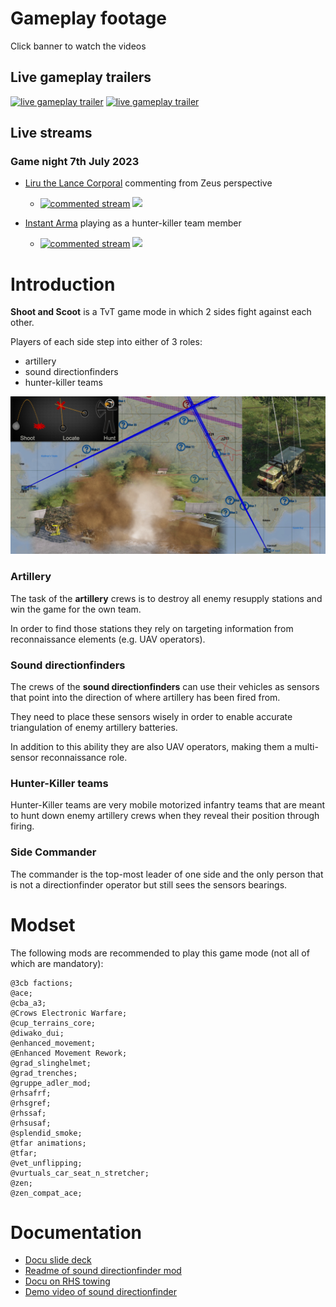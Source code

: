 # Gameplay footage
Click banner to watch the videos

## Live gameplay trailers
[![live gameplay trailer](https://img.youtube.com/vi/s6wskXYYYXY/0.jpg)](https://youtu.be/s6wskXYYYXY)
[![live gameplay trailer](https://img.youtube.com/vi/ziYV_R8k-tE/0.jpg)](https://youtu.be/ziYV_R8k-tE)


## Live streams
### Game night 7th July 2023
* [Liru the Lance Corporal](https://www.youtube.com/@LirutheLanceCorporal) commenting from Zeus perspective
  * [![commented stream](https://yt3.googleusercontent.com/ytc/AOPolaQFqt0AcS_7_eIfV1cJ04BuyFkBNZw9XdCQq2TJ=s176-c-k-c0x00ffffff-no-rj)](https://youtu.be/J5Y3seYMmlI)
  <a href="https://youtu.be/J5Y3seYMmlI"><img src="https://img.youtube.com/vi/J5Y3seYMmlI/0.jpg" height="176"></a>

* [Instant Arma](https://www.youtube.com/@InstantArma) playing as a hunter-killer team member
  * [![commented stream](https://yt3.googleusercontent.com/ytc/AOPolaQX5TdXzLFV2jZ7Dffls3wOGFtZmtawNhSLZyLv=s176-c-k-c0x00ffffff-no-rj)](https://youtu.be/9Do8yCZWnvM)
<a href="https://youtu.be/9Do8yCZWnvM"><img src="https://img.youtube.com/vi/9Do8yCZWnvM/0.jpg" height="176"></a>


# Introduction
**Shoot and Scoot** is a TvT game mode in which 2 sides fight against each other.

Players of each side step into either of 3 roles:
* artillery
* sound directionfinders
* hunter-killer teams

![](pics/SnS_loadpic.png)


### Artillery
The task of the **artillery** crews is to destroy all enemy resupply stations and win the game for the own team.

In order to find those stations they rely on targeting information from reconnaissance elements (e.g. UAV operators).


### Sound directionfinders
The crews of the **sound directionfinders** can use their vehicles as sensors that point into the direction of where artillery has been fired from.

They need to place these sensors wisely in order to enable accurate triangulation of enemy artillery batteries.

In addition to this ability they are also UAV operators, making them a multi-sensor reconnaissance role.


### Hunter-Killer teams
Hunter-Killer teams are very mobile motorized infantry teams that are meant to hunt down enemy artillery crews when they reveal their position through firing.


### Side Commander
The commander is the top-most leader of one side and the only person that is not a directionfinder operator but still sees the sensors bearings.

# Modset
The following mods are recommended to play this game mode (not all of which are mandatory):
```
@3cb factions;
@ace;
@cba_a3;
@Crows Electronic Warfare;
@cup_terrains_core;
@diwako_dui;
@enhanced_movement;
@Enhanced Movement Rework;
@grad_slinghelmet;
@grad_trenches;
@gruppe_adler_mod;
@rhsafrf;
@rhsgref;
@rhssaf;
@rhsusaf;
@splendid_smoke;
@tfar animations;
@tfar;
@vet_unflipping;
@vurtuals_car_seat_n_stretcher;
@zen;
@zen_compat_ace;
```

# Documentation
* [Docu slide deck](https://docs.google.com/presentation/d/1BGDOxqqZw4T6js3oQ4mPr4E7f8NLZsPS85MUAAIYvco/edit?usp=sharing)
* [Readme of sound directionfinder mod](https://github.com/Perondas/arsr.VR/blob/main/README.md)
* [Docu on RHS towing](https://www.rhsmods.org/w/towing)
* [Demo video of sound directionfinder](https://www.youtube.com/watch?v=uboQB55MTRY)

